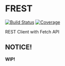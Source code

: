 # FREST

[![Build Status](https://img.shields.io/travis/panjiesw/frest/develop.svg?style=flat-square)](https://travis-ci.org/panjiesw/frest) [![Coverage](https://img.shields.io/codecov/c/github/panjiesw/frest/develop.svg?style=flat-square)](https://codecov.io/gh/panjiesw/frest)

REST Client with Fetch API

## NOTICE!

**WIP!**
